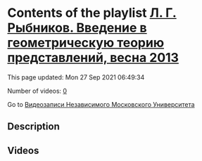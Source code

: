 # Contents of the playlist [Л. Г. Рыбников. Введение в геометрическую теорию представлений, весна 2013](https://www.youtube.com/playlist?list=PLp9ABVh6_x4FkP_AJoN1mam7rCe1pWIJZ)

This page updated: Mon 27 Sep 2021 06:49:34

Number of videos: [0](#videos)

Go to [Видеозаписи Независимого Московского Университета](../README.md)

## Description



## Videos

